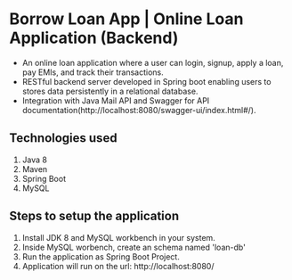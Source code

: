 # Borrow Loan App | Online Loan Application (Backend)

- An online loan application where a user can login, signup, apply a loan, pay EMIs, and track their transactions.
- RESTful backend server developed in Spring boot enabling users to stores data persistently in a relational database.
- Integration with Java Mail API and Swagger for API documentation(http://localhost:8080/swagger-ui/index.html#/).

## Technologies used
1. Java 8
2. Maven
3. Spring Boot
4. MySQL

## Steps to setup the application
1. Install JDK 8 and MySQL workbench in your system.
2. Inside MySQL worbench, create an schema named 'loan-db'
3. Run the application as Spring Boot Project.
4. Application will run on the url: http://localhost:8080/
